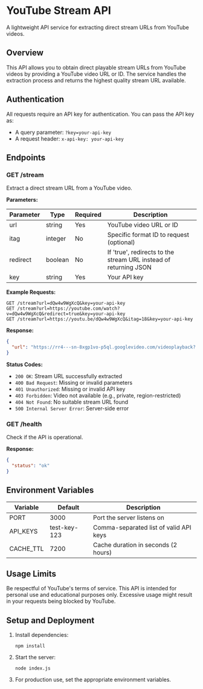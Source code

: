 # YouTube Stream API

A lightweight API service for extracting direct stream URLs from YouTube videos.

## Overview

This API allows you to obtain direct playable stream URLs from YouTube videos by providing a YouTube video URL or ID. The service handles the extraction process and returns the highest quality stream URL available.

## Authentication

All requests require an API key for authentication. You can pass the API key as:
- A query parameter: `?key=your-api-key`
- A request header: `x-api-key: your-api-key`

## Endpoints

### GET /stream

Extract a direct stream URL from a YouTube video.

**Parameters:**

| Parameter | Type | Required | Description |
|-----------|------|----------|-------------|
| url | string | Yes | YouTube video URL or ID |
| itag | integer | No | Specific format ID to request (optional) |
| redirect | boolean | No | If 'true', redirects to the stream URL instead of returning JSON |
| key | string | Yes | Your API key |

**Example Requests:**

```
GET /stream?url=dQw4w9WgXcQ&key=your-api-key
GET /stream?url=https://youtube.com/watch?v=dQw4w9WgXcQ&redirect=true&key=your-api-key
GET /stream?url=https://youtu.be/dQw4w9WgXcQ&itag=18&key=your-api-key
```

**Response:**

```json
{
  "url": "https://rr4---sn-8xgp1vo-p5ql.googlevideo.com/videoplayback?..."
}
```

**Status Codes:**

- `200 OK`: Stream URL successfully extracted
- `400 Bad Request`: Missing or invalid parameters
- `401 Unauthorized`: Missing or invalid API key
- `403 Forbidden`: Video not available (e.g., private, region-restricted)
- `404 Not Found`: No suitable stream URL found
- `500 Internal Server Error`: Server-side error

### GET /health

Check if the API is operational.

**Response:**

```json
{
  "status": "ok"
}
```

## Environment Variables

| Variable | Default | Description |
|----------|---------|-------------|
| PORT | 3000 | Port the server listens on |
| API_KEYS | test-key-123 | Comma-separated list of valid API keys |
| CACHE_TTL | 7200 | Cache duration in seconds (2 hours) |

## Usage Limits

Be respectful of YouTube's terms of service. This API is intended for personal use and educational purposes only. Excessive usage might result in your requests being blocked by YouTube.

## Setup and Deployment

1. Install dependencies:
   ```
   npm install
   ```

2. Start the server:
   ```
   node index.js
   ```

3. For production use, set the appropriate environment variables.